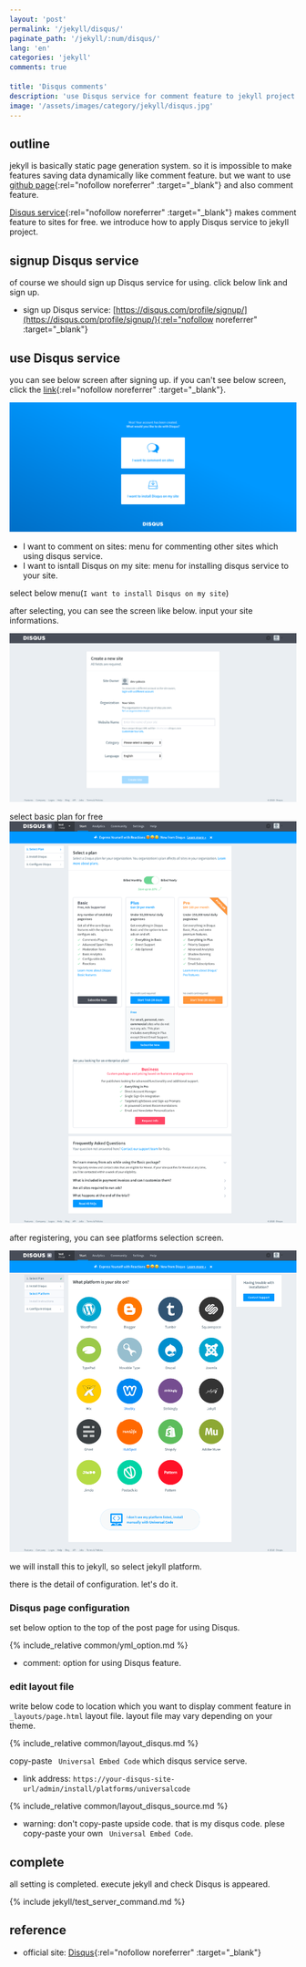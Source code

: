 ```yaml
---
layout: 'post'
permalink: '/jekyll/disqus/'
paginate_path: '/jekyll/:num/disqus/'
lang: 'en'
categories: 'jekyll'
comments: true

title: 'Disqus comments'
description: 'use Disqus service for comment feature to jekyll project.'
image: '/assets/images/category/jekyll/disqus.jpg'
---
```


## outline
jekyll is basically static page generation system. so it is impossible to make features saving data dynamically like comment feature. but we want to use [github page](https://pages.github.com/){:rel="nofollow noreferrer" :target="_blank"} and also comment feature.

[Disqus service](https://disqus.com/){:rel="nofollow noreferrer" :target="_blank"} makes comment feature to sites for free. we introduce how to apply Disqus service to jekyll project.

## signup Disqus service
of course we should sign up Disqus service for using. click below link and sign up.

- sign up Disqus service: [https://disqus.com/profile/signup/](https://disqus.com/profile/signup/){:rel="nofollow noreferrer" :target="_blank"}

## use Disqus service
you can see below screen after signing up. if you can't see below screen, click the [link](https://disqus.com/profile/signup/intent/){:rel="nofollow noreferrer" :target="_blank"}.

![disqus account created](/assets/images/category/jekyll/disqus/account_created.png)

- I want to comment on sites: menu for commenting other sites which using disqus service.
- I want to isntall Disqus on my site: menu for installing disqus service to your site.

select below menu(```I want to install Disqus on my site```)

after selecting, you can see the screen like below. input your site informations.

![register site](/assets/images/category/jekyll/disqus/register_site.png)

select basic plan for free
![choose plan](/assets/images/category/jekyll/disqus/choose_plan.png)

after registering, you can see platforms selection screen.

![choose platform](/assets/images/category/jekyll/disqus/choose_platform.png)

we will install this to jekyll, so select jekyll platform.

there is the detail of configuration. let's do it.

### Disqus page configuration
set below option to the top of the post page for using Disqus.

{% include_relative common/yml_option.md %}

- comment: option for using Disqus feature.

### edit layout file
write below code to location which you want to display comment feature in ```_layouts/page.html``` layout file. layout file may vary depending on your theme.

{% include_relative common/layout_disqus.md %}

copy-paste ``` Universal Embed Code``` which disqus service serve.
- link address: ```https://your-disqus-site-url/admin/install/platforms/universalcode```

{% include_relative common/layout_disqus_source.md %}

- warning: don't copy-paste upside code. that is my disqus code. plese copy-paste your own ``` Universal Embed Code```.

## complete
all setting is completed. execute jekyll and check Disqus is appeared.

{% include jekyll/test_server_command.md %}

## reference
- official site: [Disqus](https://disqus.com/){:rel="nofollow noreferrer" :target="_blank"}